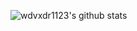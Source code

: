 <!--START_SECTION:waka-->
<!--END_SECTION:waka-->
![wdvxdr1123's github stats](https://github-readme-stats.vercel.app/api?username=wdvxdr1123&show_icons=true)

